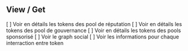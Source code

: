 ## View / Get

[ ] Voir en détails les tokens des pool de réputation
[ ] Voir en détails les tokens des pool de gouvernance
[ ] Voir en détails les tokens des pools sponsorisé
[ ] Voir le graph social
[ ] Voir les informations pour chaque interraction entre token
